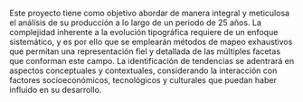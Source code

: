Este proyecto tiene como objetivo abordar de manera integral y meticulosa el análisis de su producción a lo largo de un periodo de 25 años. La complejidad inherente a la evolución tipográfica requiere de un enfoque sistemático, y es por ello que se emplearán métodos de mapeo exhaustivos que permitan una representación fiel y detallada de las múltiples facetas que conforman este campo. 
La identificación de tendencias se adentrará en aspectos conceptuales y contextuales, considerando la interacción con factores socioeconómicos, tecnológicos y culturales que puedan haber influido en su desarrollo.
